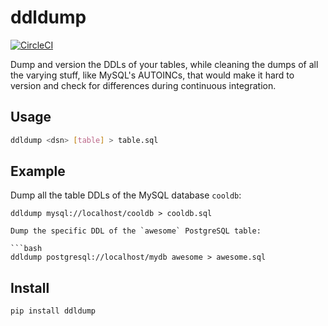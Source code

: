 # ddldump

[![CircleCI](https://circleci.com/gh/percolate/ddldump.svg?style=svg)](https://circleci.com/gh/percolate/ddldump)

Dump and version the DDLs of your tables, while cleaning the dumps of all the
varying stuff, like MySQL's AUTOINCs, that would make it hard to version and
check for differences during continuous integration.

## Usage

```bash
ddldump <dsn> [table] > table.sql
```

## Example

Dump all the table DDLs of the MySQL database `cooldb`:

```
ddldump mysql://localhost/cooldb > cooldb.sql

Dump the specific DDL of the `awesome` PostgreSQL table:

```bash
ddldump postgresql://localhost/mydb awesome > awesome.sql
```

## Install

```bash
pip install ddldump
```
